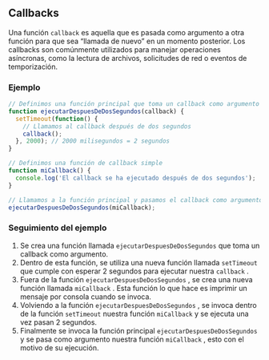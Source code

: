 
## Callbacks

Una función `callback` es aquella que es pasada como argumento a otra función para que sea “llamada de nuevo” en un momento posterior. Los callbacks son comúnmente utilizados para manejar operaciones asíncronas, como la lectura de archivos, solicitudes de red o eventos de temporización.

### Ejemplo

```js
// Definimos una función principal que toma un callback como argumento
function ejecutarDespuesDeDosSegundos(callback) {
  setTimeout(function() {
    // Llamamos al callback después de dos segundos
    callback();
  }, 2000); // 2000 milisegundos = 2 segundos
}

// Definimos una función de callback simple
function miCallback() {
  console.log('El callback se ha ejecutado después de dos segundos');
}

// Llamamos a la función principal y pasamos el callback como argumento
ejecutarDespuesDeDosSegundos(miCallback);
```

### Seguimiento del ejemplo

1. Se crea una función llamada `ejecutarDespuesDeDosSegundos` que toma un callback como argumento.
2. Dentro de esta función, se utiliza una nueva función llamada `setTimeout`  que cumple con esperar 2 segundos para ejecutar nuestra `callback` .
3. Fuera de la función `ejecutarDespuesDeDosSegundos` , se crea una nueva función llamada `miCallback` . Esta función lo que hace es imprimir un mensaje por consola cuando se invoca.
4. Volviendo a la función `ejecutarDespuesDeDosSegundos` , se invoca dentro de la función `setTimeout` nuestra función `miCallback` y se ejecuta una vez pasan 2 segundos.
5. Finalmente se invoca la función principal `ejecutarDespuesDeDosSegundos` y se pasa como argumento nuestra función `miCallback` , esto con el motivo de su ejecución.